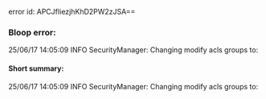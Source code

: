 error id: APCJfIiezjhKhD2PW2zJSA==
### Bloop error:

25/06/17 14:05:09 INFO SecurityManager: Changing modify acls groups to:
#### Short summary: 

25/06/17 14:05:09 INFO SecurityManager: Changing modify acls groups to: